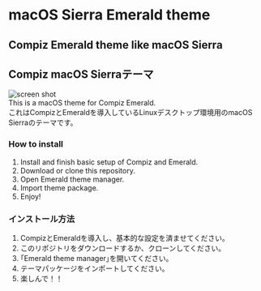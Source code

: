 # macOS Sierra Emerald theme
## Compiz Emerald theme like macOS Sierra
## Compiz macOS Sierraテーマ

![screen shot](https://user-images.githubusercontent.com/20021695/36060727-9c1ad6f6-0e92-11e8-8507-03c816741493.png "screen shot")  
This is a macOS theme for Compiz Emerald.  
これはCompizとEmeraldを導入しているLinuxデスクトップ環境用のmacOS Sierraのテーマです。

### How to install

1. Install and finish basic setup of Compiz and Emerald.
2. Download or clone this repository.
3. Open Emerald theme manager.
4. Import theme package.
5. Enjoy!

### インストール方法

1. CompizとEmeraldを導入し、基本的な設定を済ませてください。
2. このリポジトリをダウンロードするか、クローンしてください。
3. ｢Emerald theme manager｣を開いてください。
4. テーマパッケージをインポートしてください。
5. 楽しんで！！